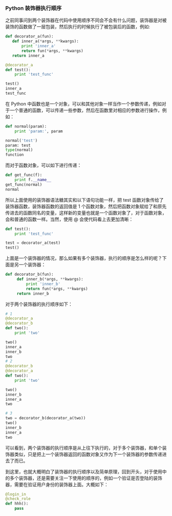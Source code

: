 ### Python 装饰器执行顺序

之前同事问到两个装饰器在代码中使用顺序不同会不会有什么问题，装饰器是对被装饰的函数做了一层包装，然后执行的时候执行了被包装后的函数，例如:

```python
def decorator_a(fun):
   def inner_a(*args, **kwargs):
       print 'inner_a'
       return fun(*args, **kwargs)
   return inner_a

@decorator_a
def test():
    print 'test_func'

test()
inner_a
test_func
```

在 Python 中函数也是一个对象，可以和其他对象一样当作一个参数传递，例如对于一个普通的函数，可以传递一些参数，然后在函数里对相应的参数进行操作，例如：

```python
def normal(param):
	print 'param:', param

normal('test')
param: test
type(normal)
function
```

而对于函数对象，可以如下进行传递：

```python
def get_func(f):
	print f.__name__
get_func(normal)
normal
```

所以上面使用的装饰器语法糖其实和以下语句功能一样，把 test 函数对象传给了装饰器函数，装饰器函数的返回值是 1 个函数对象，然后把函数对象赋给了和原先传进去的函数同名的变量，这样新的变量也就是一个函数对象了，对于函数对象，会和普通的函数一样。当然，使用 @ 会使代码看上去更加清晰：

```python
def test():
    print 'test_func'

test = decorator_a(test)
test()
```


上面是一个装饰器的情况，那么如果有多个装饰器，执行的顺序是怎么样的呢？下面是另一个装饰器：

```python
def decorator_b(fun):
     def inner_b(*args, **kwargs):
         print 'inner_b'
         return fun(*args, **kwargs)
     return inner_b
```
对于两个装饰器的执行顺序如下：

```python
# 1
@decorator_a
@decorator_b
def two():
	print 'two'

two()
inner_a
inner_b
two
# 2
@decorator_b
@decorator_a
def two():
	print 'two'

two()
inner_b
inner_a
two

# 3
two = decorator_b(decorator_a(two))
two()
inner_b
inner_a
two
```  
可以看到，两个装饰器的执行顺序是从上往下执行的，对于多个装饰器，和单个装饰器类似，只是把上一个装饰器返回的函数对象又作为下一个装饰器的参数传递进去了而已。

到这里，也就大概明白了装饰器的执行顺序以及简单原理，回到开头，对于使用中的多个装饰器，还是需要关注一下使用的顺序的，例如一个验证是否登陆的装饰器，需要在验证用户身份的装饰器上面。大概如下：

```python
@login_in
@check_role
def hhh():
	pass
```
